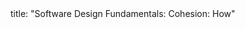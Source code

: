 <frontmatter>
title: "Software Design Fundamentals: Cohesion: How"
</frontmatter>

<include src="index-body.md" boilerplate />
